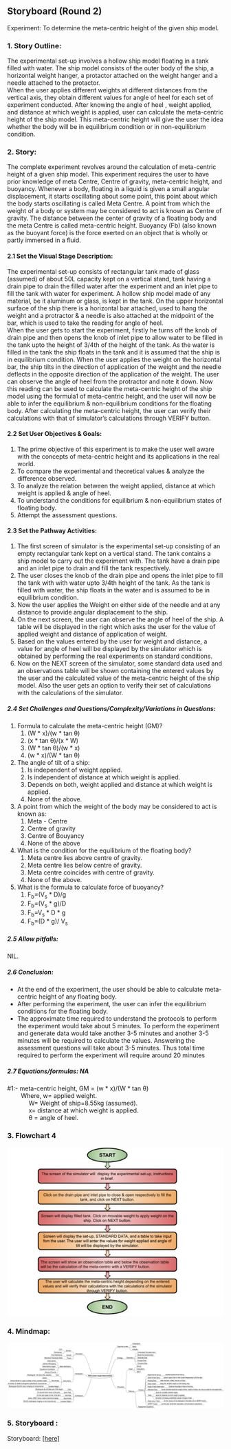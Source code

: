 ## Storyboard (Round 2)


Experiment: To determine the meta-centric height of the given ship model.

### 1. Story Outline:

The experimental set-up involves a hollow ship model floating in a tank filled with water. The ship model consists of the outer body of the ship, a horizontal weight hanger, a protactor attached on the weight hanger and a needle attached to the protactor. <br>
When the user applies different weights at different distances from the vertical axis, they obtain different values for angle of heel for each set of experiment conducted. After knowing the angle of heel , weight applied, and distance at which weight is applied, user can calculate the meta-centric height of the ship model. This meta-centric height will give the user the idea whether the body will be in equilibrium condition or in non-equilibrium condition.


### 2. Story:

The complete experiment revolves around the calculation of meta-centric height of a given ship model. This experiment requires the user to have prior knowledge of meta Centre, Centre of gravity, meta-centric height, and buoyancy. Whenever a body, floating in a liquid is given a small angular displacement, it starts oscillating about some point, this point about which the body starts oscillating is called Meta Centre. A point from which the weight of a body or system may be considered to act is known as Centre of gravity. The distance between the center of gravity of a floating body and the meta Centre is called meta-centric height. Buoyancy (Fb) (also known as the buoyant force) is the force exerted on an object that is wholly or partly immersed in a fluid.

#### 2.1 Set the Visual Stage Description:
The experimental set-up consists of rectangular tank made of glass (assumed) of about 50L capacity kept on a vertical stand, tank having a drain pipe to drain the filled water after the experiment and an inlet pipe to fill the tank with water for experiment. A hollow ship model made of any material, be it aluminum or glass, is kept in the tank. On the upper horizontal surface of the ship there is a horizontal bar attached, used to hang the weight and a protractor & a needle is also attached at the midpoint of the bar, which is used to take the reading for angle of heel.<br>
When the user gets to start the experiment, firstly he turns off the knob of drain pipe and then opens the knob of inlet pipe to allow water to be filled in the tank upto the height of 3/4th of the height of the tank. As the water is filled in the tank the ship floats in the tank and it is assumed that the ship is in equilibrium condition. When the user applies the weight on the horizontal bar, the ship tilts in the direction of application of the weight and the needle deflects in the opposite direction of the application of the weight.
The user can observe the angle of heel from the protractor and note it down. Now this reading can be used to calculate the meta-centric height of the ship model using the formula1 of meta-centric height, and the user will now be able to infer the equilibrium & non-equilibrium conditions for the floating body. After calculating the meta-centric height, the user can verify their calculations with that of simulator’s calculations through VERIFY button.


#### 2.2 Set User Objectives & Goals:
1.	The prime objective of this experiment is to make the user well aware with the concepts of meta-centric height and its applications in the  real world.<br>
2.	To compare the experimental and theoretical values & analyze the difference observed.<br>
3.	To analyze the relation between the weight applied, distance at which weight is applied & angle of heel.<br>
4.	To understand the conditions for equilibrium & non-equilibrium states of floating body.<br>
5.	Attempt the assessment questions.


#### 2.3 Set the Pathway Activities:

<ol><li>The first screen of simulator is the experimental set-up consisting of an empty rectangular tank kept on a vertical stand. The tank contains a ship model to carry out the experiment with. The tank have a drain pipe and an inlet pipe to drain and fill the tank respectively.
</li>
<li>The user closes the knob of the drain pipe and opens the inlet pipe to fill the tank with with water upto 3/4th height of the tank. As the tank is filled with water, the ship floats in the water and is assumed to be in equilibrium condition.</li>
<li>Now the user applies the Weight on either side of the needle and at any distance to provide angular displacement to the ship.</li>
<li>On the next screen, the user can observe the angle of heel of the ship. A table will be displayed in the right which asks the user for the value of applied weight and distance of application of weight.</li>
<li>Based on the values entered by the user for weight and distance, a value for angle of heel will be displayed by the simulator which is obtained by performing the real experiments on standard conditions.</li>
<li>Now on the NEXT screen of the simulator, some standard data used and an observations table will be shown containing the entered values by the user and the calculated value of the meta-centric height of the ship model. Also the user gets an option to verify their set of calculations with the calculations of the simulator.</li></ol>


##### 2.4 Set Challenges and Questions/Complexity/Variations in Questions:

<ol>
<li>Formula to calculate the meta-centric height (GM)?
<ol><li>(W * x)/(w * tan &theta;)</li>
<li>(x * tan &theta;)/(x * W)</li>
<li>(W * tan &theta;)/(w * x)</li>
<li>(w * x)/(W * tan &theta;)</li></ol>
</li>
<li>The angle of tilt of a ship:
<ol><li>Is independent of weight applied.</li>
<li>Is independent of distance at which weight is applied.</li>
<li>Depends on both, weight applied and distance at which weight is applied.</li>
<li>None of the above.</li></ol></li>
<li>A point from which the  weight of the body may be considered to act is known as:
<ol><li>Meta - Centre</li>
<li>Centre of gravity</li>
<li>Centre of  Bouyancy</li>
<li>None of the above</li></ol></li>
<li>What is the condition for the equilibrium of the floating body?
<ol><li>Meta centre lies above centre of gravity.</li>
<li>Meta centre lies below centre of gravity.</li>
<li>Meta centre coincides with centre of gravity.</li>
<li>None of the above.</li></ol></li>
<li>What is the formula to calculate force of buoyancy?
<ol><li>F<sub>b</sub>=(V<sub>s</sub> * D)/g</li>
<li>F<sub>b</sub>=(V<sub>s</sub> * g)/D</li>
<li>F<sub>b</sub>=V<sub>s</sub> * D * g</li>
<li>F<sub>b</sub>=(D * g)/ V<sub>s</sub></li></ol></li>
</ol>


##### 2.5 Allow pitfalls:
NIL.

##### 2.6 Conclusion:
<ul><li>At the end of the experiment, the user should be able to calculate meta-centric height of any floating body.</li>
<li>After performing the experiment, the user can infer the equilibrium conditions for the floating body.</li>
<li>The approximate time required to understand the protocols to perform the experiment would take about 5 minutes. To perform the experiment and generate data would take another 3-5 minutes and another 3-5 minutes will be required to calculate the values. Answering the assessment questions will take about 3-5 minutes. Thus total time required to perform the experiment will require around 20 minutes</li></ul>


##### 2.7 Equations/formulas: NA
#1:- meta-centric height, GM = (w * x)/(W * tan &theta;)<br>
&emsp; &emsp;Where, w= applied weight.<br>
&emsp; &emsp; &emsp;W= Weight of ship=8.55kg (assumed).<br>
&emsp; &emsp; &emsp;x= distance at which weight is applied.<br>
&emsp; &emsp; &emsp;&theta; = angle of heel.<br>



### 3. Flowchart 4
<img src="flowchart/flowchart.png"/><br>


### 4. Mindmap:
<img src="mindmap/mindmap.png"/><br>

### 5. Storyboard :
Storyboard: <a href="Storyboard/carwiper.gif"> [here]</a>

